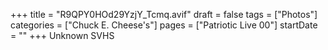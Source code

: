 +++
title = "R9QPY0HOd29YzjY_Tcmq.avif"
draft = false
tags = ["Photos"]
categories = ["Chuck E. Cheese's"]
pages = ["Patriotic Live 00"]
startDate = ""
+++
Unknown SVHS
